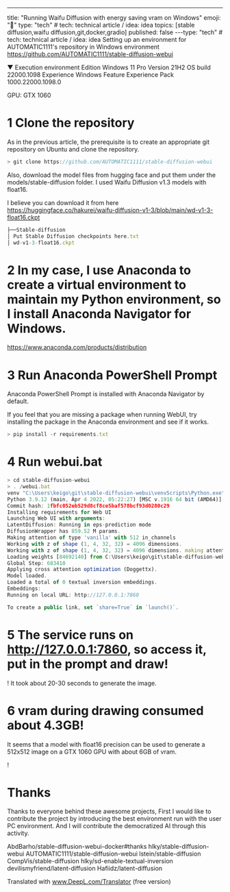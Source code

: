 ---
title: "Running Waifu Diffusion with energy saving vram on Windows"
emoji: "🎃"
type: "tech" # tech: technical article / idea: idea
topics: [stable diffusion,waifu diffusion,git,docker,gradio]
published: false
---type: "tech" # tech: technical article / idea: idea
Setting up an environment for AUTOMATIC1111's repository in Windows environment
https://github.com/AUTOMATIC1111/stable-diffusion-webui



▼ Execution environment
Edition Windows 11 Pro
Version 21H2
OS build 22000.1098
Experience Windows Feature Experience Pack 1000.22000.1098.0

GPU: GTX 1060


# 1 Clone the repository
As in the previous article, the prerequisite is to create an appropriate git repository on Ubuntu and clone the repository.

```js
> git clone https://github.com/AUTOMATIC1111/stable-diffusion-webui
```

Also, download the model files from hugging face and put them under the models/stable-diffusion folder.
I used Waifu Diffusion v1.3 models with float16.

I believe you can download it from here
https://huggingface.co/hakurei/waifu-diffusion-v1-3/blob/main/wd-v1-3-float16.ckpt

```js
├──Stable-diffusion
│ Put Stable Diffusion checkpoints here.txt
│ wd-v1-3-float16.ckpt
```

# 2 In my case, I use Anaconda to create a virtual environment to maintain my Python environment, so I install Anaconda Navigator for Windows.
https://www.anaconda.com/products/distribution

# 3 Run Anaconda PowerShell Prompt
Anaconda PowerShell Prompt is installed with Anaconda Navigator by default.

If you feel that you are missing a package when running WebUI, try installing the package in the Anaconda environment and see if it works.
```js
> pip install -r requirements.txt
```

# 4 Run webui.bat
```js
> cd stable-diffusion-webui
> . /webui.bat
venv "C:\Users\keigo\git\stable-diffusion-webui\venvScripts\Python.exe"
Python 3.9.12 (main, Apr 4 2022, 05:22:27) [MSC v.1916 64 bit (AMD64)].
Commit hash: 1fbfc052eb529d8cf8ce5baf578bcf93d0280c29
Installing requirements for Web UI
Launching Web UI with arguments:
LatentDiffusion: Running in eps-prediction mode
DiffusionWrapper has 859.52 M params.
Making attention of type 'vanilla' with 512 in_channels
Working with z of shape (1, 4, 32, 32) = 4096 dimensions.
Working with z of shape (1, 4, 32, 32) = 4096 dimensions. making attention of type 'vanilla' with 512 in_channels
Loading weights [84692140] from C:\Users\keigo\git\stable-diffusion-webui\models\Stable-diffusion\wd-v1-3-float16.ckpt
Global Step: 683410
Applying cross attention optimization (Doggettx).
Model loaded.
Loaded a total of 0 textual inversion embeddings.
Embeddings:
Running on local URL: http://127.0.0.1:7860

To create a public link, set `share=True` in `launch()`.

```

# 5 The service runs on http://127.0.0.1:7860, so access it, put in the prompt and draw!
! [](https://storage.googleapis.com/zenn-user-upload/12ebf42e4d0f-20221106.png)
It took about 20-30 seconds to generate the image.

# 6 vram during drawing consumed about 4.3GB!

It seems that a model with float16 precision can be used to generate a 512x512 image on a GTX 1060 GPU with about 6GB of vram.

! [](https://storage.googleapis.com/zenn-user-upload/ba6e9d06f59d-20221106.png)

# Thanks
Thanks to everyone behind these awesome projects, 
First I would like to contribute the project by introducing the best environment run with the user PC environment.
And I will contribute the democratized AI through this activity.

AbdBarho/stable-diffusion-webui-docker#thanks
hlky/stable-diffusion-webui
AUTOMATIC1111/stable-diffusion-webui
lstein/stable-diffusion
CompVis/stable-diffusion
hlky/sd-enable-textual-inversion
devilismyfriend/latent-diffusion
Hafiidz/latent-diffusion

Translated with www.DeepL.com/Translator (free version)